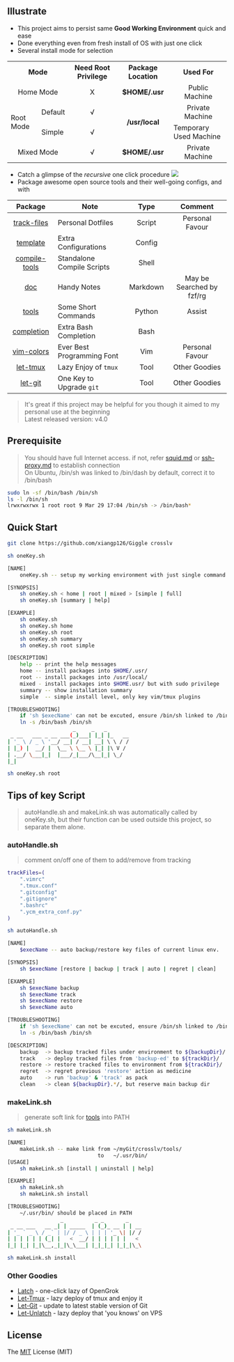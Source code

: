 ## Illustrate
- This project aims to persist same **Good Working Environment** quick and ease
- Done everything even from fresh install of OS with just one click
- Several install mode for selection

<table>
    <tr>
        <th colspan=2> Mode </th>
        <th>Need Root Privilege</th>
        <th> Package Location</th>
        <th>Used For</th>
    </tr>
    <tr>
        <td colspan=2 align=center>Home Mode</td>
        <td align=center>&Chi;</td>
        <td align=center><b>$HOME/.usr</b></td>
        <td align=center>Public Machine</td>
    </tr>
    <tr>
        <td rowspan=2>Root Mode</td>
        <td>Default</td>
        <td align=center>&radic;</td>
        <td rowspan=2 align=center><b>/usr/local</b></td>
        <td align=center>Private Machine</td>
    </tr>
        <tr>
        <td>Simple</td>
        <td align=center>&radic;</td>
        <td>Temporary Used Machine</td>
    </tr>
    <tr>
        <td colspan=2 align=center>Mixed Mode</td>
        <td align=center>&radic;</td>
        <td align=center><b>$HOME/.usr</td>
        <td align=center>Private Machine</td>
    </tr>
</table>

- Catch a glimpse of the *recursive* one click procedure
![](./gif/persistlv.gif)
- Package awesome open source tools and their well-going configs, and with

Package | Note | Type | Comment
:---: | --- | :---: | :---:
[track-files](./track-files) | Personal Dotfiles | Script | Personal Favour
[template](./template) | Extra Configurations | Config
[compile-tools](./compile-tools) | Standalone Compile Scripts | Shell
[doc](./doc) | Handy Notes | Markdown | May be Searched by fzf/rg
[tools](./tools) | Some Short Commands | Python | Assist
[completion](./completion) | Extra Bash Completion | Bash |
[vim-colors](./vim-colors) | Ever Best Programming Font | Vim | Personal Favour
[let-tmux](https://github.com/xiangp126/Let-Tmux) | Lazy Enjoy of `tmux` | Tool | Other Goodies
[let-git](https://github.com/xiangp126/let-git) | One Key to Upgrade `git` | Tool | Other Goodies

> It's great if this project may be helpful for you though it aimed to my personal use at the beginning<br>
> Latest released version: v4.0

## Prerequisite
> You should have full Internet access. if not, refer [squid.md](./doc/squid.md) or [ssh-proxy.md](./doc/ssh-proxy.md) to establish connection<br>
> On Ubuntu, /bin/sh was linked to /bin/dash by default, correct it to /bin/bash

```bash
sudo ln -sf /bin/bash /bin/sh
ls -l /bin/sh
lrwxrwxrwx 1 root root 9 Mar 29 17:04 /bin/sh -> /bin/bash*
```

## Quick Start
```bash
git clone https://github.com/xiangp126/Giggle crosslv
```
```bash
sh oneKey.sh

[NAME]
    oneKey.sh -- setup my working environment with just single command

[SYNOPSIS]
    sh oneKey.sh < home | root | mixed > [simple | full]
    sh oneKey.sh [summary | help]

[EXAMPLE]
    sh oneKey.sh
    sh oneKey.sh home
    sh oneKey.sh root
    sh oneKey.sh summary
    sh oneKey.sh root simple

[DESCRIPTION]
    help -- print the help messages
    home -- install packages into $HOME/.usr/
    root -- install packages into /usr/local/
    mixed - install packages into $HOME.usr/ but with sudo privilege
    summary -- show installation summary
    simple  -- simple install level, only key vim/tmux plugins

[TROUBLESHOOTING]
    if 'sh $execName' can not be excuted, ensure /bin/sh linked to /bin/bash
    ln -s /bin/bash /bin/sh
                     _     _   _
 _ __   ___ _ __ ___(_)___| |_| |_   __
| '_ \ / _ \ '__/ __| / __| __| \ \ / /
| |_) |  __/ |  \__ \ \__ \ |_| |\ V /
| .__/ \___|_|  |___/_|___/\__|_| \_/
|_|
```
```bash
sh oneKey.sh root
```

## Tips of key Script
> autoHandle.sh and makeLink.sh was automatically called by oneKey.sh, but their function can be used outside this project, so separate them alone.

### autoHandle.sh
> comment on/off one of them to add/remove from tracking

```bash
trackFiles=(
    ".vimrc"
    ".tmux.conf"
    ".gitconfig"
    ".gitignore"
    ".bashrc"
    ".ycm_extra_conf.py"
)
```

```bash
sh autoHandle.sh

[NAME]
    $execName -- auto backup/restore key files of current linux env.

[SYNOPSIS]
    sh $execName [restore | backup | track | auto | regret | clean]

[EXAMPLE]
    sh $execName backup
    sh $execName track
    sh $execName restore
    sh $execName auto

[TROUBLESHOOTING]
    if 'sh $execName' can not be excuted, ensure /bin/sh linked to /bin/bash
    ln -s /bin/bash /bin/sh

[DESCRIPTION]
    backup  -> backup tracked files under environment to ${backupDir}/
    track   -> deploy tracked files from 'backup-ed' to ${trackDir}/
    restore -> restore tracked files to environment from ${trackDir}/
    regret  -> regret previous 'restore' action as medicine
    auto    -> run 'backup' & 'track' as pack
    clean   -> clean ${backupDir}.*/, but reserve main backup dir
```

### makeLink.sh
> generate soft link for [tools](./tools) into PATH

```bash
sh makeLink.sh

[NAME]
    makeLink.sh -- make link from ~/myGit/crosslv/tools/
                             to   ~/.usr/bin/
[USAGE]
    sh makeLink.sh [install | uninstall | help]

[EXAMPLE]
    sh makeLink.sh
    sh makeLink.sh install

[TROUBLESHOOTING]
    ~/.usr/bin/ should be placed in PATH
                 _          _ _       _
 _ __ ___   __ _| | _____  | (_)_ __ | | __
| '_ ` _ \ / _` | |/ / _ \ | | | '_ \| |/ /
| | | | | | (_| |   <  __/ | | | | | |   <
|_| |_| |_|\__,_|_|\_\___| |_|_|_| |_|_|\_\

```
```bash
sh makeLink.sh install
```

### Other Goodies
- [Latch](https://github.com/xiangp126/latch) - one-click lazy of OpenGrok
- [Let-Tmux](https://github.com/xiangp126/let-tmux) - lazy deploy of tmux and enjoy it
- [Let-Git](https://github.com/xiangp126/let-git) - update to latest stable version of Git
- [Let-Unlatch](https://github.com/xiangp126/let-unlatch) - lazy deploy that 'you knows' on VPS

## License
The [MIT](./LICENSE.txt) License (MIT)